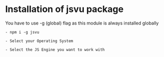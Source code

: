 # Installation of jsvu package

You have to use -g (global) flag as this module is always installed globally

```
- npm i -g jsvu

- Select your Operating System

- Select the JS Engine you want to work with

```